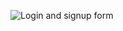 ![Login and signup form](https://github.com/user-attachments/assets/cc560b99-e4ec-4141-8af8-d0642d953ac7)
